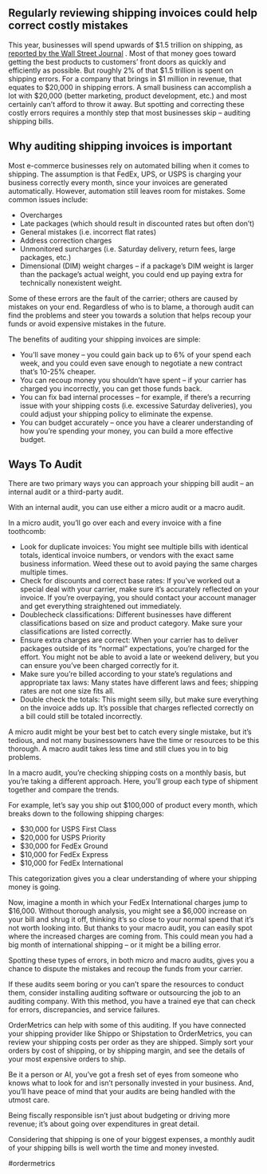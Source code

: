 <h2 class=“section-title”> Regularly reviewing shipping invoices could help correct costly mistakes</h2>

This year, businesses will spend upwards of $1.5 trillion on shipping, as  [reported by the Wall Street Journal](https://www.wsj.com/articles/companies-are-spending-more-on-shipping-and-thats-not-changing-soon-1529413500) .  Most of that money goes toward getting the best products to customers’ front doors as quickly and efficiently as possible.  But roughly 2% of that $1.5 trillion is spent on shipping errors.  For a company that brings in $1 million in revenue, that equates to $20,000 in shipping errors.  A small business can accomplish a lot with $20,000 (better marketing, product development, etc.) and most certainly can’t afford to throw it away.  But spotting and correcting these costly errors requires a monthly step that most businesses skip – auditing shipping bills.

</div>
<h2 class=“section-title”>Why auditing shipping invoices is important</h2>
<div class=“section-block”>

Most e-commerce businesses rely on automated billing when it comes to shipping.  The assumption is that FedEx, UPS, or USPS is charging your business correctly every month, since your invoices are generated automatically.  However, automation still leaves room for mistakes.  Some common issues include:

* Overcharges
* Late packages (which should result in discounted rates but often don’t)
* General mistakes (i.e. incorrect flat rates)
* Address correction charges
* Unmonitored surcharges (i.e. Saturday delivery, return fees, large packages, etc.)
* Dimensional (DIM) weight charges – if a package’s DIM weight is larger than the package’s actual weight, you could end up paying extra for technically nonexistent weight.

Some of these errors are the fault of the carrier; others are caused by mistakes on your end.  Regardless of who is to blame, a thorough audit can find the problems and steer you towards a solution that helps recoup your funds or avoid expensive mistakes in the future.

The benefits of auditing your shipping invoices are simple:
* You’ll save money – you could gain back up to 6% of your spend each week, and you could even save enough to negotiate a new contract that’s 10-25% cheaper.
* You can recoup money you shouldn’t have spent – if your carrier has charged you incorrectly, you can get those funds back.
* You can fix bad internal processes – for example, if there’s a recurring issue with your shipping costs (i.e. excessive Saturday deliveries), you could adjust your shipping policy to eliminate the expense.
* You can budget accurately – once you have a clearer understanding of how you’re spending your money, you can build a more effective budget.

</div>
<h2 class=“section-title”>Ways To Audit</h2>
<div class=“section-block”>

There are two primary ways you can approach your shipping bill audit – an internal audit or a third-party audit.

With an internal audit, you can use either a micro audit or a macro audit. 

In a micro audit, you’ll go over each and every invoice with a fine toothcomb:
* Look for duplicate invoices: You might see multiple bills with identical totals, identical invoice numbers, or vendors with the exact same business information. Weed these out to avoid paying the same charges multiple times.
* Check for discounts and correct base rates: If you’ve worked out a special deal with your carrier, make sure it’s accurately reflected on your invoice.  If you’re overpaying, you should contact your account manager and get everything straightened out immediately.
* Doublecheck classifications: Different businesses have different classifications based on size and product category. Make sure your classifications are listed correctly.
* Ensure extra charges are correct: When your carrier has to deliver packages outside of its “normal” expectations, you’re charged for the effort.  You might not be able to avoid a late or weekend delivery, but you can ensure you’ve been charged correctly for it.
* Make sure you’re billed according to your state’s regulations and appropriate tax laws: Many states have different laws and fees; shipping rates are not one size fits all.
* Double check the totals: This might seem silly, but make sure everything on the invoice adds up.  It’s possible that charges reflected correctly on a bill could still be totaled incorrectly.

A micro audit might be your best bet to catch every single mistake, but it’s tedious, and not many businessowners have the time or resources to be this thorough.  A macro audit takes less time and still clues you in to big problems.

In a macro audit, you’re checking shipping costs on a monthly basis, but you’re taking a different approach.  Here, you’ll group each type of shipment together and compare the trends. 

 For example, let’s say you ship out $100,000 of product every month, which breaks down to the following shipping charges:

* $30,000 for USPS First Class
* $20,000 for USPS Priority
* $30,000 for FedEx Ground
* $10,000 for FedEx Express
* $10,000 for FedEx International

This categorization gives you a clear understanding of where your shipping money is going.  

Now, imagine a month in which your FedEx International charges jump to $16,000.  Without thorough analysis, you might see a $6,000 increase on your bill and shrug it off, thinking it’s so close to your normal spend that it’s not worth looking into.  But thanks to your macro audit, you can easily spot where the increased charges are coming from.  This could mean you had a big month of international shipping – or it might be a billing error.

Spotting these types of errors, in both micro and macro audits, gives you a chance to dispute the mistakes and recoup the funds from your carrier.  

If these audits seem boring or you can’t spare the resources to conduct them, consider installing auditing software or outsourcing the job to an auditing company. With this method, you have a trained eye that can check for errors, discrepancies, and service failures.  

OrderMetrics can help with some of this auditing. If you have connected your shipping provider like Shippo or Shipstation to OrderMetrics, you can review your shipping costs per order as they are shipped.  Simply sort your orders by cost of shipping, or by shipping margin, and see the details of your most expensive orders to ship. 

Be it a person or AI, you’ve got a fresh set of eyes from someone who knows what to look for and isn’t personally invested in your business.  And, you’ll have peace of mind that your audits are being handled with the utmost care.

Being fiscally responsible isn’t just about budgeting or driving more revenue; it’s about going over expenditures in great detail.  

Considering that shipping is one of your biggest expenses, a monthly audit of your shipping bills is well worth the time and money invested.




#ordermetrics